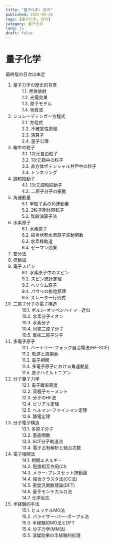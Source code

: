 ```yaml
---
title: "量子化学: 目次"
published: 2025-09-30
tags: [量子化学, 目次]
category: 量子化学
lang: ja
draft: false
---
```


# 量子化学

最終版の目次は未定

1. 量子力学の歴史的背景  
  1.1. 黒体放射  
  1.2. 光電効果  
  1.3. 原子モデル  
  1.4. 物質波  
2. シュレーディンガー方程式  
  2.1. 方程式  
  2.2. 不確定性原理 <!-- Levine 1.3 -->  
  2.3. 演算子 <!-- Levine 3 -->  
  2.4. 量子公理 <!-- Levine 7.8 -->  
3. 箱中の粒子  
  3.1. 1次元自由粒子  
  3.2. 1次元箱中の粒子  
  3.3. 直方体ポテンシャル井戸中の粒子  
  3.4. トンネリング  
4. 調和振動子  
  4.1. 1次元調和振動子  
  4.2. 二原子分子の振動  
5. 角運動量  
  5.1. 単粒子系の角運動量  
  5.2. 2粒子剛体回転子 <!-- Levine 6.4 -->  
  5.3. 階段演算子法  
6. 水素原子 <!-- Levine 6 -->  
  6.1. 水素原子  
  6.2. 結合状態水素原子波動関数  
  6.3. 水素様軌道  
  6.4. ゼーマン効果  
7. 変分法  
8. 摂動論  
9. 電子スピン  
  9.1. 水素原子中のスピン  
  9.2. スピン統計定理  
  9.3. ヘリウム原子  
  9.4. パウリの排他原理  
  9.5. スレーター行列式  
10. 二原子分子の電子構造 <!-- Levine 13 -->  
  10.1. ボルン-オッペンハイマー近似  
  10.2. 水素分子イオン  
  10.3. 水素分子  
  10.4. 同核二原子分子  
  10.5. 異核二原子分子  
11. 多電子原子 <!-- Levine 11 -->  
  11.1. ハートリー-フォック自洽場法(HF-SCF)  
  11.2. 軌道と周期表  
  11.3. 電子相関  
  11.4. 多電子原子における角運動量  
  11.5. 原子ハミルトニアン  
12. 分子量子力学  
  12.1. 電子確率密度  
  12.2. 双極子モーメント  
  12.3. 分子のHF法  
  12.4. ビリアル定理  
  12.5. ヘルマン-ファインマン定理  
  12.6. 静電定理  
13. 分子電子構造  
  13.1. 多原子分子  
  13.2. 基底関数  
  13.3. SCF分子軌道法  
  13.4. 電子占有解析と結合次数  
14. 電子相関法  
  14.1. 相関エネルギー  
  14.2. 配置相互作用(CI)  
  14.3. メラー-プレスセット摂動論  
  14.4. 結合クラスタ法(CC法)  
  14.5. 密度汎関数理論(DFT)  
  14.6. 量子モンテカルロ法  
  14.7. 化学反応
15. 半経験的手法  
  15.1. ヒュッケルMO法  
  15.2. パライザー-パー-ポープル法  
  15.3. 半経験的MO法とDFT  
  15.4. 分子力学(MM法)  
  15.5. 溶媒効果の半経験的処理  
